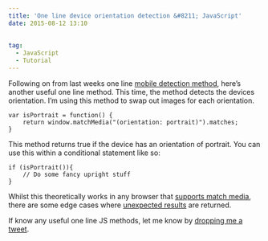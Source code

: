 ```yaml
---
title: 'One line device orientation detection &#8211; JavaScript'
date: 2015-08-12 13:10
  
 
tag:
  - JavaScript
  - Tutorial
---
```

Following on from last weeks one line <a href="http://tonyedwardspz.co.uk/blog/javascript-mobile-device-detection-the-easy-way/" target="_blank">mobile detection method</a>, here&#8217;s another useful one line method. This time, the method detects the devices orientation. I&#8217;m using this method to swap out images for each orientation.

<!--more-->

<pre data-language="javascript"><code>var isPortrait = function() {
    return window.matchMedia("(orientation: portrait)").matches;
}</code></pre>

This method returns true if the device has an orientation of portrait. You can use this within a conditional statement like so:

<pre data-language="javascript"><code>if (isPortrait()){
    // Do some fancy upright stuff
}</code></pre>

Whilst this theoretically works in any browser that <a href="http://caniuse.com/#feat=matchmedia" target="_blank">supports match media</a>, there are some edge cases where <a href="http://www.matthewgifford.com/blog/2011/12/22/a-misconception-about-window-orientation/" target="_blank">unexpected&nbsp;results</a> are returned.

If&nbsp;know any useful one line JS methods, let me know by <a href="https://twitter.com/tonyedwardspz" target="_blank">dropping me a tweet</a>.
